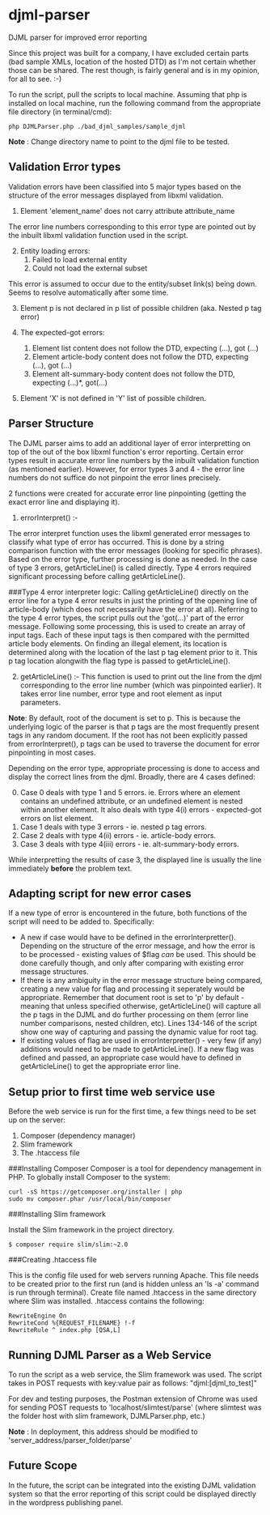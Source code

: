 djml-parser
===========

DJML parser for improved error reporting

Since this project was built for a company, I have excluded certain parts (bad sample XMLs, location of the hosted DTD) as I'm not certain whether those can be shared. The rest though, is fairly general and is in my opinion, for all to see. :-)

To run the script, pull the scripts to local machine. Assuming that php is installed on local machine, run the following command from the appropriate file directory (in terminal/cmd): 

    php DJMLParser.php ./bad_djml_samples/sample_djml

**Note** : Change directory name to point to the djml file to be tested.


Validation Error types 
---

Validation errors have been classified into 5 major types based on the structure of the error messages displayed from libxml validation. 

1. Element 'element_name' does not carry attribute attribute_name

 The error line numbers corresponding to this error type are pointed out by the inbuilt libxml validation function used in the script.

2. Entity loading errors:
    1. Failed to load external entity 
    2. Could not load the external subset

 This error is assumed to occur due to the entity/subset link(s) being down. Seems to resolve automatically after some time.

3. Element p is not declared in p list of possible children (aka. Nested p tag error)

4. The expected-got errors:
    1. Element list content does not follow the DTD, expecting (...), got (...)
    2. Element article-body content does not follow the DTD, expecting (...), got (...)
    3. Element alt-summary-body content does not follow the DTD, expecting (...)*, got(…)
    
5. Element 'X' is not defined in 'Y' list of possible children. 


Parser Structure
---

The DJML parser aims to add an additional layer of error interpretting on top of the out of the box libxml function's error reporting. Certain error types result in accurate error line numbers by the inbuilt validation function (as mentioned earlier). However, for error types 3 and 4 - the error line numbers do not suffice do not pinpoint the error lines precisely. 

2 functions were created for accurate error line pinpointing (getting the exact error line and displaying it). 

1. errorInterpret() :-

 The error interpret function uses the libxml generated error messages to classify what type of error has occurred. This is done by a string comparison function with the error messages (looking for specific phrases). Based on the error type, further processing is done as needed. In the case of type 3 errors, getArticleLine() is called directly. Type 4 errors required significant processing before calling getArticleLine(). 

  ###Type 4 error interpreter logic:
  Calling getArticleLine() directly on the error line for a type 4 error results in just the printing of the opening line of article-body (which does not necessarily have the error at all). Referring to the type 4 error types, the script pulls out the 'got(...)' part of the error message. Following some processing, this is used to create an array of input tags. Each of these input tags is then compared with the permitted article body elements. On finding an illegal element, its location is determined along with the location of the last p tag element prior to it. This p tag location alongwith the flag type is passed to getArticleLine().

2. getArticleLine() :-
 This function is used to print out the line from the djml corresponding to the error line number (which was pinpointed earlier). It takes error line number, error type and root element as input parameters. 
 
 
 **Note**: By default, root of the document is set to p. This is because the underlying logic of the parser is that p tags are the most frequently present tags in any random document. If the root has not been explicitly passed from errorInterpret(), p tags can be used to traverse the document for error pinpointing in most cases. 
 
 
Depending on the error type, appropriate processing is done to access and display the correct lines from the djml. Broadly, there are 4 cases defined:

0. Case 0 deals with type 1 and 5 errors. ie. Errors where an element contains an undefined attribute, or an undefined element is nested within another element. It also deals with type 4(i) errors - expected-got errors on list element. 
1. Case 1 deals with type 3 errors - ie. nested p tag errors.
2. Case 2 deals with type 4(ii) errors - ie. article-body errors.
3. Case 3 deals with type 4(iii) errors - ie. alt-summary-body errors.

While interpretting the results of case 3, the displayed line is usually the line immediately **before** the problem text. 


Adapting script for new error cases
---

If a new type of error is encountered in the future, both functions of the script will need to be added to. Specifically:
- A new if case would have to be defined in the errorInterpretter(). Depending on the structure of the error message, and how the error is to be processed - existing values of $flag *can* be used. This should be done carefully though, and only after comparing with existing error message structures. 
- If there is any ambiguity in the error message structure being compared, creating a new value for flag and processing it seperately would be appropriate. Remember that document root is set to 'p' by default - meaning that unless specified otherwise, getArticleLine() will capture all the p tags in the DJML and do further processing on them (error line number comparisons, nested children, etc). Lines 134-146 of the script show one way of capturing and passing the dynamic value for root tag. 
- If existing values of flag are used in errorInterpretter() - very few (if any) additions would need to be made to getArticleLine(). If a new flag was defined and passed, an appropriate case would have to defined in getArticleLine() to get the appropriate error line. 


Setup prior to first time web service use
---
Before the web service is run for the first time, a few things need to be set up on the server:

1. Composer (dependency manager)
2. Slim framework
3. The .htaccess file

###Installing Composer
Composer is a tool for dependency management in PHP. 
To globally install Composer to the system:

    curl -sS https://getcomposer.org/installer | php
    sudo mv composer.phar /usr/local/bin/composer
    
###Installing Slim framework

Install the Slim framework in the project directory.

    $ composer require slim/slim:~2.0

###Creating .htaccess file

This is the config file used for web servers running Apache. This file needs to be created prior to the first run (and is hidden unless an 'ls -a' command is run through terminal).
Create file named .htaccess in the same directory where Slim was installed. .htaccess contains the following:

    RewriteEngine On
    RewriteCond %{REQUEST_FILENAME} !-f
    RewriteRule ^ index.php [QSA,L]


Running DJML Parser as a Web Service
---
To run the script as a web service, the Slim framework was used. The script takes in POST requests with key:value pair as follows: 
"djml:[djml_to_test]"

For dev and testing purposes, the Postman extension of Chrome was used for sending POST requests to 'localhost/slimtest/parse' (where slimtest was the folder host with slim framework, DJMLParser.php, etc.)

**Note** : In deployment, this address should be modified to 'server_address/parser_folder/parse'


Future Scope
---

In the future, the script can be integrated into the existing DJML validation system so that the error reporting of this script could be displayed directly in the wordpress publishing panel. 
